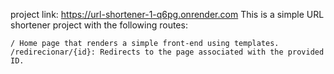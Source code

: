 project link: https://url-shortener-1-q6pg.onrender.com
This is a simple URL shortener project with the following routes:

    / Home page that renders a simple front-end using templates.
    /redirecionar/{id}: Redirects to the page associated with the provided ID.
